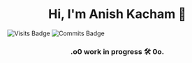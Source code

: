 <div align="center"><h1>Hi, I'm Anish Kacham 👋</h1> </div>


![Visits Badge](https://badges.pufler.dev/visits/AnishKacham/AnishKacham?style=for-the-badge&color=F8B195&labelColor=355C7D)</href> ![Commits Badge](https://badges.pufler.dev/commits/yearly/AnishKacham?style=for-the-badge&color=F8B195&labelColor=355C7D)
<div align="center"><h3>.o0 work in progress 🛠️ 0o. </h3></div>   


<!--
**AnishKacham/AnishKacham** is a ✨ _special_ ✨ repository because its `README.md` (this file) appears on your GitHub profile.

Here are some ideas to get you started:

- 🔭 I’m currently working on ...
- 🌱 I’m currently learning ...
- 👯 I’m looking to collaborate on ...
- 🤔 I’m looking for help with ...
- 💬 Ask me about ...
- 📫 How to reach me: ...
- 😄 Pronouns: ...
- ⚡ Fun fact: ...
-->
